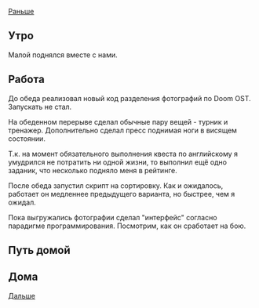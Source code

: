 [Раньше](2020.07.15.md)  
## Утро
Малой поднялся вместе с нами.
## Работа
До обеда реализовал новый код разделения фотографий по Doom OST.  
Запускать не стал.

На обеденном перерыве сделал обычные пару вещей - турник и тренажер. Дополнительно сделал пресс поднимая ноги в висящем состоянии.

Т.к. на момент обязательного выполнения квеста по английскому я умудрился не потратить ни одной жизни, то выполнил ещё одно заданик, что несколько подняло меня в рейтинге.

После обеда запустил скрипт на сортировку. Как и ожидалось, работает он медленнее предыдущего варианта, но быстрее, чем я ожидал.

Пока выгружались фотографии сделал "интерфейс" согласно парадигме программирования. Посмотрим, как он сработает на бою.
## Путь домой
## Дома
[Дальше](2020.07.17.md)